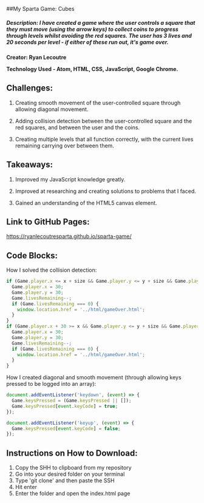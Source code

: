 ##My Sparta Game: Cubes

##### Description: I have created a game where the user controls a square that they must move (using the arrow keys) to collect coins to progress through levels whilst avoiding the red squares. The user has 3 lives and 20 seconds per level - if either of these run out, it's game over.
**Creator: Ryan Lecoutre**

**Technology Used - Atom, HTML, CSS, JavaScript, Google Chrome.**

## Challenges:

1. Creating smooth movement of the user-controlled square through allowing diagonal movement.

2. Adding collision detection between the user-controlled square and the red squares, and between the user and the coins.

3. Creating multiple levels that all function correctly, with the current lives remaining carrying over between them.

## Takeaways:

1. Improved my JavaScript knowledge greatly.

2. Improved at researching and creating solutions to problems that I faced.

3. Gained an understanding of the HTML5 canvas element.

## Link to GitHub Pages:

https://ryanlecoutresparta.github.io/sparta-game/

## Code Blocks:

How I solved the collision detection:

```JavaScript
if (Game.player.x <= x + size && Game.player.y <= y + size && Game.player.y + 30 >= y && Game.player.x >= x){
  Game.player.x = 30;
  Game.player.y = 30;
  Game.livesRemaining--;
  if (Game.livesRemaining === 0) {
    window.location.href = '../html/gameOver.html';
  }
}
if (Game.player.x + 30 >= x && Game.player.y <= y + size && Game.player.y + 30 >= y && Game.player.x + 30 <= x + size){
  Game.player.x = 30;
  Game.player.y = 30;
  Game.livesRemaining--;
  if (Game.livesRemaining === 0) {
    window.location.href = '../html/gameOver.html';
  }
}
```

How I created diagonal and smooth movement (through allowing keys pressed to be logged into an array):

```JavaScript
document.addEventListener('keydown', (event) => {
  Game.keysPressed = (Game.keysPressed || []);
  Game.keysPressed[event.keyCode] = true;
});

document.addEventListener('keyup', (event) => {
  Game.keysPressed[event.keyCode] = false;
});
```

## Instructions on How to Download:

1. Copy the SHH to clipboard from my repository
2. Go into your desired folder on your terminal
3. Type 'git clone' and then paste the SSH
4. Hit enter
5. Enter the folder and open the index.html page
